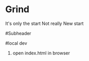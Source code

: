# Grind

It's only the start
Not really
New start


#Subheader

#local dev

1. open index.html in browser